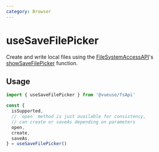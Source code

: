```yaml
---
category: Browser
---
```


# useSaveFilePicker

Create and write local files using the [FileSystemAccessAPI](https://developer.mozilla.org/en-US/docs/Web/API/File_System_Access_API)'s [showSaveFilePicker](https://developer.mozilla.org/en-US/docs/Web/API/window/showSaveFilePicker) function.

## Usage

```ts
import { useSaveFilePicker } from '@vueuse/fsApi'

const {
  isSupported,
  // `open` method is just available for consistency,
  // can create or saveAs depending on parameters
  open,
  create,
  saveAs,
} = useSaveFilePicker()
```
